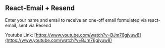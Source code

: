 ## React-Email + Resend

Enter your name and email to receive an one-off email
formulated via react-email, sent via Resend

Youtube Link: [https://www.youtube.com/watch?v=BJm76gjyuw8](https://www.youtube.com/watch?v=BJm76gjyuw8)
